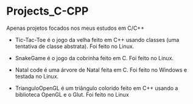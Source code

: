 # Projects_C-CPP

Apenas projetos focados nos meus estudos em C/C++

 - Tic-Tac-Toe é o jogo da velha feito em C++ usando classes (uma tentativa de classe abstrata). Foi feito no Linux.

 - SnakeGame é o jogo da cobrinha feito em C. Foi feito no Linux.

 - Natal code é uma árvore de Natal feita em C. Foi feito no Windows e testada no Linux.
 
 - TrianguloOpenGL é um triângulo colorido feito em C++ usando a biblioteca OpenGL e o Glut. Foi feito no Linux
